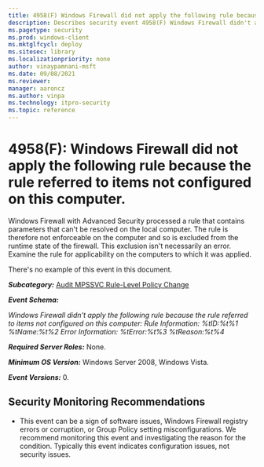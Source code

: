```yaml
---
title: 4958(F) Windows Firewall did not apply the following rule because the rule referred to items not configured on this computer. 
description: Describes security event 4958(F) Windows Firewall didn't apply the following rule because the rule referred to items not configured on this computer.
ms.pagetype: security
ms.prod: windows-client
ms.mktglfcycl: deploy
ms.sitesec: library
ms.localizationpriority: none
author: vinaypamnani-msft
ms.date: 09/08/2021
ms.reviewer: 
manager: aaroncz
ms.author: vinpa
ms.technology: itpro-security
ms.topic: reference
---
```


# 4958(F): Windows Firewall did not apply the following rule because the rule referred to items not configured on this computer.


Windows Firewall with Advanced Security processed a rule that contains parameters that can't be resolved on the local computer. The rule is therefore not enforceable on the computer and so is excluded from the runtime state of the firewall. This exclusion isn't necessarily an error. Examine the rule for applicability on the computers to which it was applied.

There's no example of this event in this document.

***Subcategory:***&nbsp;[Audit MPSSVC Rule-Level Policy Change](audit-mpssvc-rule-level-policy-change.md)

***Event Schema:***

*Windows Firewall didn't apply the following rule because the rule referred to items not configured on this computer:
Rule Information:
%tID:%t%1
%tName:%t%2
Error Information:
%tError:%t%3
%tReason:%t%4*

***Required Server Roles:*** None.

***Minimum OS Version:*** Windows Server 2008, Windows Vista.

***Event Versions:*** 0.

## Security Monitoring Recommendations

-   This event can be a sign of software issues, Windows Firewall registry errors or corruption, or Group Policy setting misconfigurations. We recommend monitoring this event and investigating the reason for the condition. Typically this event indicates configuration issues, not security issues.

